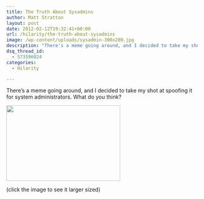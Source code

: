 ```yaml
---
title: The Truth About Sysadmins
author: Matt Stratton
layout: post
date: 2012-02-12T19:32:41+00:00
url: /hilarity/the-truth-about-sysadmins
image: /wp-content/uploads/sysadmin-300x200.jpg
description: "There's a meme going around, and I decided to take my shot at spoofing it for system administrators."
dsq_thread_id:
  - 573596024
categories:
  - Hilarity

---
```

There&#8217;s a meme going around, and I decided to take my shot at spoofing it for system administrators. What do you think?

[<img class="alignnone size-medium wp-image-6824" title="sysadmin" src="/wp-content/uploads/sysadmin-300x200.jpg" alt="" width="300" height="200" srcset="/wp-content/uploads/sysadmin-300x200.jpg 300w, /wp-content/uploads/sysadmin.jpg 1024w" sizes="(max-width: 300px) 100vw, 300px" />][1]

(click the image to see it larger sized)

 [1]: /wp-content/uploads/sysadmin.jpg